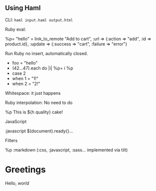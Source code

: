 ## Using Haml

CLI: `haml input.haml output.html`

Ruby eval:

%p= "hello"
= link_to_remote "Add to cart",
  :url => {:action => "add", :id => product.id},
  :update => {:success => "cart", :failure => "error"}

  Run Ruby no insert, automatically closed.

  - foo = "hello"
  - (42...47).each do |i|
  %p= i
  %p
  - case 2
  - when 1
  = "1!"
  - when 2
  = "2!"

  Whitespace: it just happens

  Ruby interpolation: No need to do

  %p This is ${h quality} cake!

  JavaScript

  :javascript
  $(document).ready{}...

  Filters

  %p
  :markdown (:css, :javascript, :sass... implemented via tilt)
# Greetings
  Hello, *world*
